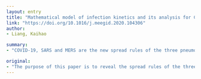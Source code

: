 ```yaml
---
layout: entry
title: "Mathematical model of infection kinetics and its analysis for COVID-19, SARS and MERS"
link: "https://doi.org/10.1016/j.meegid.2020.104306"
author:
- Liang, Kaihao

summary:
- "COVID-19, SARS and MERS are the new spread rules of the three pneumonia. We compare the growth rate and inhibition constant of infectious diseases. The number of patients would double in two to three days without human intervention. Infection inhibition constant in Hubei is two orders of magnitude lower than in other regions, which reasonably explains the situation of the COVD-19 outbreak. Using nonlinear fitting, this paper reveals the spread rules. This paper compares the new spreading characteristics of COVID-19 with those of SARS, MERS and SARS doubling cycle of the new pneumonia compared with the three coronavirus."

original:
- "The purpose of this paper is to reveal the spread rules of the three pneumonia: COVID-19, SARS and MERS. We compare the new spread characteristics of COVID-19 with those of SARS and MERS. By considering the growth rate and inhibition constant of infectious diseases, their propagation growth model is established. The parameters of the three coronavirus transmission growth models are obtained by nonlinear fitting. Parametric analysis shows that the growth rate of COVID-19 is about twice that of the SARS and MERS, and the COVID-19 doubling cycle is two to three days, suggesting that the number of COVID-19 patients would double in two to three days without human intervention. The infection inhibition constant in Hubei is two orders of magnitude lower than in other regions, which reasonably explains the situation of the COVID-19 outbreak in Hubei."
---
```


